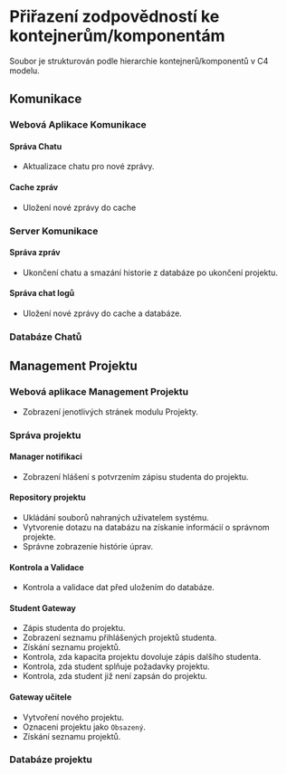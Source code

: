 # Přiřazení zodpovědností ke kontejnerům/komponentám

Soubor je strukturován podle hierarchie kontejnerů/komponentů v C4 modelu.

## Komunikace

### Webová Aplikace Komunikace

#### Správa Chatu

- Aktualizace chatu pro nové zprávy.

#### Cache zpráv

- Uložení nové zprávy do cache

### Server Komunikace

#### Správa zpráv

- Ukončení chatu a smazání historie z databáze po ukončení projektu.

#### Správa chat logů

- Uložení nové zprávy do cache a databáze.

### Databáze Chatů

## Management Projektu

### Webová aplikace Management Projektu

- Zobrazení jenotlivých stránek modulu Projekty.

### Správa projektu

#### Manager notifikaci

- Zobrazení hlášení s potvrzením zápisu studenta do projektu. 

#### Repository projektu

- Ukládání souborů nahraných uživatelem systému.
- Vytvorenie dotazu na databázu na získanie informácií o správnom projekte.
- Správne zobrazenie histórie úprav.

#### Kontrola a Validace

- Kontrola a validace dat před uložením do databáze.

#### Student Gateway

- Zápis studenta do projektu.
- Zobrazení seznamu přihlášených projektů studenta.
- Získání seznamu projektů.
- Kontrola, zda kapacita projektu dovoluje zápis dalšího studenta.
- Kontrola, zda student splňuje požadavky projektu.
- Kontrola, zda student již není zapsán do projektu.

#### Gateway učitele

- Vytvoření nového projektu.
- Oznaceni projektu jako `Obsazený`.
- Získání seznamu projektů.

### Databáze projektu
